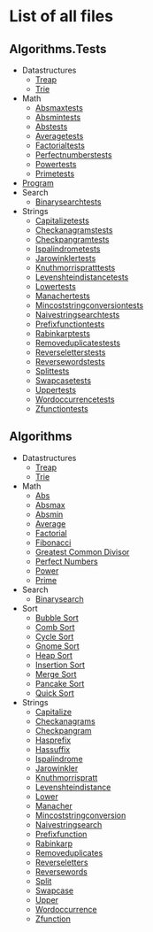 # List of all files

## Algorithms.Tests
  * Datastructures
    * [Treap](https://github.com/TheAlgorithms/F-Sharp/blob/main/Algorithms.Tests/DataStructures/Treap.fs)
    * [Trie](https://github.com/TheAlgorithms/F-Sharp/blob/main/Algorithms.Tests/DataStructures/Trie.fs)
  * Math
    * [Absmaxtests](https://github.com/TheAlgorithms/F-Sharp/blob/main/Algorithms.Tests/Math/AbsMaxTests.fs)
    * [Absmintests](https://github.com/TheAlgorithms/F-Sharp/blob/main/Algorithms.Tests/Math/AbsMinTests.fs)
    * [Abstests](https://github.com/TheAlgorithms/F-Sharp/blob/main/Algorithms.Tests/Math/AbsTests.fs)
    * [Averagetests](https://github.com/TheAlgorithms/F-Sharp/blob/main/Algorithms.Tests/Math/AverageTests.fs)
    * [Factorialtests](https://github.com/TheAlgorithms/F-Sharp/blob/main/Algorithms.Tests/Math/FactorialTests.fs)
    * [Perfectnumberstests](https://github.com/TheAlgorithms/F-Sharp/blob/main/Algorithms.Tests/Math/PerfectNumbersTests.fs)
    * [Powertests](https://github.com/TheAlgorithms/F-Sharp/blob/main/Algorithms.Tests/Math/PowerTests.fs)
    * [Primetests](https://github.com/TheAlgorithms/F-Sharp/blob/main/Algorithms.Tests/Math/PrimeTests.fs)
  * [Program](https://github.com/TheAlgorithms/F-Sharp/blob/main/Algorithms.Tests/Program.fs)
  * Search
    * [Binarysearchtests](https://github.com/TheAlgorithms/F-Sharp/blob/main/Algorithms.Tests/Search/BinarySearchTests.fs)
  * Strings
    * [Capitalizetests](https://github.com/TheAlgorithms/F-Sharp/blob/main/Algorithms.Tests/Strings/CapitalizeTests.fs)
    * [Checkanagramstests](https://github.com/TheAlgorithms/F-Sharp/blob/main/Algorithms.Tests/Strings/CheckAnagramsTests.fs)
    * [Checkpangramtests](https://github.com/TheAlgorithms/F-Sharp/blob/main/Algorithms.Tests/Strings/CheckPangramTests.fs)
    * [Ispalindrometests](https://github.com/TheAlgorithms/F-Sharp/blob/main/Algorithms.Tests/Strings/IsPalindromeTests.fs)
    * [Jarowinklertests](https://github.com/TheAlgorithms/F-Sharp/blob/main/Algorithms.Tests/Strings/JaroWinklerTests.fs)
    * [Knuthmorrispratttests](https://github.com/TheAlgorithms/F-Sharp/blob/main/Algorithms.Tests/Strings/KnuthMorrisPrattTests.fs)
    * [Levenshteindistancetests](https://github.com/TheAlgorithms/F-Sharp/blob/main/Algorithms.Tests/Strings/LevenshteinDistanceTests.fs)
    * [Lowertests](https://github.com/TheAlgorithms/F-Sharp/blob/main/Algorithms.Tests/Strings/LowerTests.fs)
    * [Manachertests](https://github.com/TheAlgorithms/F-Sharp/blob/main/Algorithms.Tests/Strings/ManacherTests.fs)
    * [Mincoststringconversiontests](https://github.com/TheAlgorithms/F-Sharp/blob/main/Algorithms.Tests/Strings/MinCostStringConversionTests.fs)
    * [Naivestringsearchtests](https://github.com/TheAlgorithms/F-Sharp/blob/main/Algorithms.Tests/Strings/NaiveStringSearchTests.fs)
    * [Prefixfunctiontests](https://github.com/TheAlgorithms/F-Sharp/blob/main/Algorithms.Tests/Strings/PrefixFunctionTests.fs)
    * [Rabinkarptests](https://github.com/TheAlgorithms/F-Sharp/blob/main/Algorithms.Tests/Strings/RabinKarpTests.fs)
    * [Removeduplicatestests](https://github.com/TheAlgorithms/F-Sharp/blob/main/Algorithms.Tests/Strings/RemoveDuplicatesTests.fs)
    * [Reverseletterstests](https://github.com/TheAlgorithms/F-Sharp/blob/main/Algorithms.Tests/Strings/ReverseLettersTests.fs)
    * [Reversewordstests](https://github.com/TheAlgorithms/F-Sharp/blob/main/Algorithms.Tests/Strings/ReverseWordsTests.fs)
    * [Splittests](https://github.com/TheAlgorithms/F-Sharp/blob/main/Algorithms.Tests/Strings/SplitTests.fs)
    * [Swapcasetests](https://github.com/TheAlgorithms/F-Sharp/blob/main/Algorithms.Tests/Strings/SwapCaseTests.fs)
    * [Uppertests](https://github.com/TheAlgorithms/F-Sharp/blob/main/Algorithms.Tests/Strings/UpperTests.fs)
    * [Wordoccurrencetests](https://github.com/TheAlgorithms/F-Sharp/blob/main/Algorithms.Tests/Strings/WordOccurrenceTests.fs)
    * [Zfunctiontests](https://github.com/TheAlgorithms/F-Sharp/blob/main/Algorithms.Tests/Strings/ZFunctionTests.fs)

## Algorithms
  * Datastructures
    * [Treap](https://github.com/TheAlgorithms/F-Sharp/blob/main/Algorithms/DataStructures/Treap.fs)
    * [Trie](https://github.com/TheAlgorithms/F-Sharp/blob/main/Algorithms/DataStructures/Trie.fs)
  * Math
    * [Abs](https://github.com/TheAlgorithms/F-Sharp/blob/main/Algorithms/Math/Abs.fs)
    * [Absmax](https://github.com/TheAlgorithms/F-Sharp/blob/main/Algorithms/Math/AbsMax.fs)
    * [Absmin](https://github.com/TheAlgorithms/F-Sharp/blob/main/Algorithms/Math/AbsMin.fs)
    * [Average](https://github.com/TheAlgorithms/F-Sharp/blob/main/Algorithms/Math/Average.fs)
    * [Factorial](https://github.com/TheAlgorithms/F-Sharp/blob/main/Algorithms/Math/Factorial.fs)
    * [Fibonacci](https://github.com/TheAlgorithms/F-Sharp/blob/main/Algorithms/Math/Fibonacci.fs)
    * [Greatest Common Divisor](https://github.com/TheAlgorithms/F-Sharp/blob/main/Algorithms/Math/Greatest_Common_Divisor.fs)
    * [Perfect Numbers](https://github.com/TheAlgorithms/F-Sharp/blob/main/Algorithms/Math/Perfect_Numbers.fs)
    * [Power](https://github.com/TheAlgorithms/F-Sharp/blob/main/Algorithms/Math/Power.fs)
    * [Prime](https://github.com/TheAlgorithms/F-Sharp/blob/main/Algorithms/Math/Prime.fs)
  * Search
    * [Binarysearch](https://github.com/TheAlgorithms/F-Sharp/blob/main/Algorithms/Search/BinarySearch.fs)
  * Sort
    * [Bubble Sort](https://github.com/TheAlgorithms/F-Sharp/blob/main/Algorithms/Sort/Bubble_Sort.fs)
    * [Comb Sort](https://github.com/TheAlgorithms/F-Sharp/blob/main/Algorithms/Sort/Comb_Sort.fs)
    * [Cycle Sort](https://github.com/TheAlgorithms/F-Sharp/blob/main/Algorithms/Sort/Cycle_Sort.fs)
    * [Gnome Sort](https://github.com/TheAlgorithms/F-Sharp/blob/main/Algorithms/Sort/Gnome_Sort.fs)
    * [Heap Sort](https://github.com/TheAlgorithms/F-Sharp/blob/main/Algorithms/Sort/Heap_Sort.fs)
    * [Insertion Sort](https://github.com/TheAlgorithms/F-Sharp/blob/main/Algorithms/Sort/Insertion_Sort.fs)
    * [Merge Sort](https://github.com/TheAlgorithms/F-Sharp/blob/main/Algorithms/Sort/Merge_Sort.fs)
    * [Pancake Sort](https://github.com/TheAlgorithms/F-Sharp/blob/main/Algorithms/Sort/Pancake_Sort.fs)
    * [Quick Sort](https://github.com/TheAlgorithms/F-Sharp/blob/main/Algorithms/Sort/Quick_Sort.fs)
  * Strings
    * [Capitalize](https://github.com/TheAlgorithms/F-Sharp/blob/main/Algorithms/Strings/Capitalize.fs)
    * [Checkanagrams](https://github.com/TheAlgorithms/F-Sharp/blob/main/Algorithms/Strings/CheckAnagrams.fs)
    * [Checkpangram](https://github.com/TheAlgorithms/F-Sharp/blob/main/Algorithms/Strings/CheckPangram.fs)
    * [Hasprefix](https://github.com/TheAlgorithms/F-Sharp/blob/main/Algorithms/Strings/HasPrefix.fs)
    * [Hassuffix](https://github.com/TheAlgorithms/F-Sharp/blob/main/Algorithms/Strings/HasSuffix.fs)
    * [Ispalindrome](https://github.com/TheAlgorithms/F-Sharp/blob/main/Algorithms/Strings/IsPalindrome.fs)
    * [Jarowinkler](https://github.com/TheAlgorithms/F-Sharp/blob/main/Algorithms/Strings/JaroWinkler.fs)
    * [Knuthmorrispratt](https://github.com/TheAlgorithms/F-Sharp/blob/main/Algorithms/Strings/KnuthMorrisPratt.fs)
    * [Levenshteindistance](https://github.com/TheAlgorithms/F-Sharp/blob/main/Algorithms/Strings/LevenshteinDistance.fs)
    * [Lower](https://github.com/TheAlgorithms/F-Sharp/blob/main/Algorithms/Strings/Lower.fs)
    * [Manacher](https://github.com/TheAlgorithms/F-Sharp/blob/main/Algorithms/Strings/Manacher.fs)
    * [Mincoststringconversion](https://github.com/TheAlgorithms/F-Sharp/blob/main/Algorithms/Strings/MinCostStringConversion.fs)
    * [Naivestringsearch](https://github.com/TheAlgorithms/F-Sharp/blob/main/Algorithms/Strings/NaiveStringSearch.fs)
    * [Prefixfunction](https://github.com/TheAlgorithms/F-Sharp/blob/main/Algorithms/Strings/PrefixFunction.fs)
    * [Rabinkarp](https://github.com/TheAlgorithms/F-Sharp/blob/main/Algorithms/Strings/RabinKarp.fs)
    * [Removeduplicates](https://github.com/TheAlgorithms/F-Sharp/blob/main/Algorithms/Strings/RemoveDuplicates.fs)
    * [Reverseletters](https://github.com/TheAlgorithms/F-Sharp/blob/main/Algorithms/Strings/ReverseLetters.fs)
    * [Reversewords](https://github.com/TheAlgorithms/F-Sharp/blob/main/Algorithms/Strings/ReverseWords.fs)
    * [Split](https://github.com/TheAlgorithms/F-Sharp/blob/main/Algorithms/Strings/Split.fs)
    * [Swapcase](https://github.com/TheAlgorithms/F-Sharp/blob/main/Algorithms/Strings/SwapCase.fs)
    * [Upper](https://github.com/TheAlgorithms/F-Sharp/blob/main/Algorithms/Strings/Upper.fs)
    * [Wordoccurrence](https://github.com/TheAlgorithms/F-Sharp/blob/main/Algorithms/Strings/WordOccurrence.fs)
    * [Zfunction](https://github.com/TheAlgorithms/F-Sharp/blob/main/Algorithms/Strings/ZFunction.fs)
